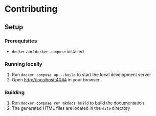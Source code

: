 # Contributing

## Setup

### Prerequisites

* `docker` and `docker-compose` installed

### Running locally

1. Run `docker compose up --build` to start the local development server
2. Open [http://localhost:4044](http://localhost:4044) in your browser

### Building

1. Run `docker compose run mkdocs build` to build the documentation
2. The generated HTML files are located in the `site` directory
